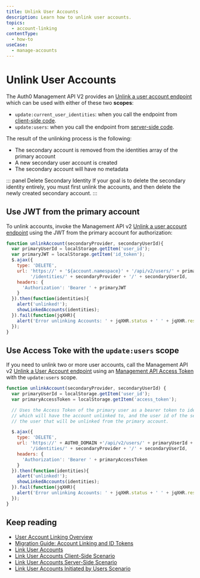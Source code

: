 ```yaml
---
title: Unlink User Accounts
description: Learn how to unlink user accounts.
topics:
  - account-linking
contentType:
  - how-to
useCase:
  - manage-accounts
---
```

# Unlink User Accounts

The Auth0 Management API V2 provides an [Unlink a user account endpoint](/api/v2#!/Users/delete_user_identity_by_user_id) which can be used with either of these two **scopes**:

* `update:current_user_identities`: when you call the endpoint from [client-side code](/users/references/link-accounts-client-side-scenario).
* `update:users`: when you call the endpoint from [server-side code](/users/references/link-accounts-server-side-scenario).

The result of the unlinking process is the following:
* The secondary account is removed from the identities array of the primary account
* A new secondary user account is created
* The secondary account will have no metadata

::: panel Delete Secondary Identity
If your goal is to delete the secondary identity entirely, you must first unlink the accounts, and then delete the newly created secondary account.
:::

## Use JWT from the primary account

To unlink accounts, invoke the Management API v2 [Unlink a user account endpoint](/api/v2#!/Users/delete_user_identity_by_user_id) using the JWT from the primary account for authorization:

```js
function unlinkAccount(secondaryProvider, secondaryUserId){
  var primaryUserId = localStorage.getItem('user_id');
  var primaryJWT = localStorage.getItem('id_token');
  $.ajax({
    type: 'DELETE',
    url: 'https://' + '${account.namespace}' + '/api/v2/users/' + primaryUserId +
         '/identities/' + secondaryProvider + '/' + secondaryUserId,
    headers: {
      'Authorization': 'Bearer ' + primaryJWT
    }
  }).then(function(identities){
    alert('unlinked!');
    showLinkedAccounts(identities);
  }).fail(function(jqXHR){
    alert('Error unlinking Accounts: ' + jqXHR.status + ' ' + jqXHR.responseText);
  });
}
```

## Use Access Toke with the `update:users` scope

If you need to unlink two or more user accounts, call the Management API v2 [Unlink a User Account endpoint](/api/v2#!/Users/delete_user_identity_by_user_id) using an [Management API Access Token](/api/v2/tokens) with the `update:users` scope.

```js
function unlinkAccount(secondaryProvider, secondaryUserId) {
  var primaryUserId = localStorage.getItem('user_id');
  var primaryAccessToken = localStorage.getItem('access_token');

  // Uses the Access Token of the primary user as a bearer token to identify the account
  // which will have the account unlinked to, and the user id of the secondary user, to identify
  // the user that will be unlinked from the primary account.

  $.ajax({
    type: 'DELETE',
    url: 'https://' + AUTH0_DOMAIN +'/api/v2/users/' + primaryUserId +
         '/identities/' + secondaryProvider + '/' + secondaryUserId,
    headers: {
      'Authorization': 'Bearer ' + primaryAccessToken
    }
  }).then(function(identities){
    alert('unlinked!');
    showLinkedAccounts(identities);
  }).fail(function(jqXHR){
    alert('Error unlinking Accounts: ' + jqXHR.status + ' ' + jqXHR.responseText);
  });
}
```

## Keep reading

* [User Account Linking Overview](/users/concepts/overview-user-account-linking)
* [Migration Guide: Account Linking and ID Tokens](/migrations/guides/account-linking)
* [Link User Accounts](/users/guides/link-user-accounts)
* [Link User Accounts Client-Side Scenario](/users/references/link-accounts-client-side-scenario)
* [Link User Accounts Server-Side Scenario](/users/references/link-accounts-server-side-scenario)
* [Link User Accounts Initiated by Users Scenario](/users/references/link-acounts-user-initiated-scenario)